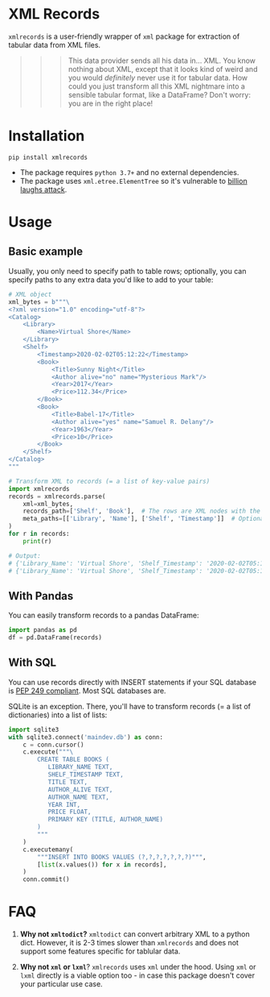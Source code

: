 # XML Records

`xmlrecords` is a user-friendly wrapper of `xml` package for extraction of tabular data from XML files.

>>> This data provider sends all his data in... XML. You know nothing about XML, except that it looks kind of weird and you would *definitely* never use it for tabular data. How could you just transform all this XML nightmare into a sensible tabular format, like a DataFrame? Don't worry: you are in the right place!


# Installation

```shell script
pip install xmlrecords
```

- The package requires `python 3.7+` and no external dependencies.
- The package uses `xml.etree.ElementTree` so it's vulnerable to [billion laughs attack](https://en.wikipedia.org/wiki/Billion_laughs_attack).


# Usage

## Basic example

Usually, you only need to specify path to table rows; optionally, you can specify paths to any extra data you'd like to add to your table:

```python
# XML object
xml_bytes = b"""\
<?xml version="1.0" encoding="utf-8"?>
<Catalog>
    <Library>
        <Name>Virtual Shore</Name>
    </Library>
    <Shelf>
        <Timestamp>2020-02-02T05:12:22</Timestamp>
        <Book>
            <Title>Sunny Night</Title>
            <Author alive="no" name="Mysterious Mark"/>
            <Year>2017</Year>
            <Price>112.34</Price>
        </Book>
        <Book>
            <Title>Babel-17</Title>
            <Author alive="yes" name="Samuel R. Delany"/>
            <Year>1963</Year>
            <Price>10</Price>
        </Book>
    </Shelf>
</Catalog>
"""

# Transform XML to records (= a list of key-value pairs)
import xmlrecords
records = xmlrecords.parse(
    xml=xml_bytes, 
    records_path=['Shelf', 'Book'],  # The rows are XML nodes with the repeating tag <Book>
    meta_paths=[['Library', 'Name'], ['Shelf', 'Timestamp']]  # Optionally, you can add more data
)
for r in records:
    print(r)

# Output:
# {'Library_Name': 'Virtual Shore', 'Shelf_Timestamp': '2020-02-02T05:12:22', 'Title': 'Sunny Night', 'alive': 'no', 'name': 'Mysterious Mark', 'Year': '2017', 'Price': '112.34'}
# {'Library_Name': 'Virtual Shore', 'Shelf_Timestamp': '2020-02-02T05:12:22', 'Title': 'Babel-17', 'alive': 'yes', 'name': 'Samuel R. Delany', 'Year': '1963', 'Price': '10'}
``` 

## With Pandas

You can easily transform records to a pandas DataFrame:

```python
import pandas as pd
df = pd.DataFrame(records)
```

## With SQL

You can use records directly with INSERT statements if your SQL database is [PEP 249 compliant](https://www.python.org/dev/peps/pep-0249/). Most SQL databases are.

SQLite is an exception. There, you'll have to transform records (= a list of dictionaries) into a list of lists:

```python
import sqlite3
with sqlite3.connect('maindev.db') as conn:
    c = conn.cursor()
    c.execute("""\
        CREATE TABLE BOOKS (
           LIBRARY_NAME TEXT,
           SHELF_TIMESTAMP TEXT,
           TITLE TEXT,
           AUTHOR_ALIVE TEXT,
           AUTHOR_NAME TEXT,
           YEAR INT,
           PRICE FLOAT,
           PRIMARY KEY (TITLE, AUTHOR_NAME)
        )
        """
    )
    c.executemany(
        """INSERT INTO BOOKS VALUES (?,?,?,?,?,?,?)""",
        [list(x.values()) for x in records],
    )
    conn.commit()
```


# FAQ

1. **Why not `xmltodict`?** `xmltodict` can convert arbitrary XML to a python dict. However, it is 2-3 times slower than `xmlrecords` and does not support some features specific for tablular data.

2. **Why not `xml` or `lxml`**? `xmlrecords` uses `xml` under the hood. Using `xml` or `lxml` directly is a viable option too - in case this package doesn't cover your particular use case.
